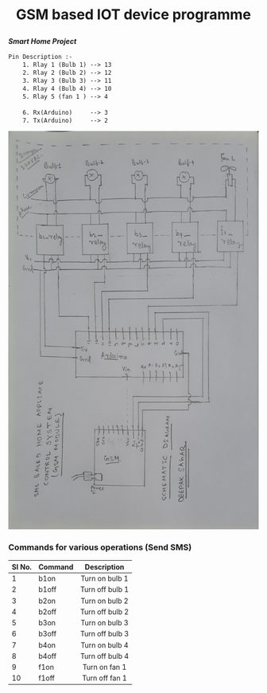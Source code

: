 # <p align="center">GSM based IOT device programme</p>
***Smart Home Project***

```
Pin Description :-
    1. Rlay 1 (Bulb 1) --> 13
    2. Rlay 2 (Bulb 2) --> 12
    3. Rlay 3 (Bulb 3) --> 11
    4. Rlay 4 (Bulb 4) --> 10
    5. Rlay 5 (fan 1 ) --> 4

    6. Rx(Arduino)     --> 3
    7. Tx(Arduino)     --> 2
```
<img src="./schematic.jpg" alt="" style="height:50rem;">

### Commands for various operations (Send SMS)
| Sl No. | Command     |     Description      |
| :---   | :---        |     :---:            |
|   1    | b1on        | Turn on bulb 1       |
|   2    | b1off       | Turn off bulb 1      |
|   3    | b2on        | Turn on bulb 2       |
|   4    | b2off       | Turn off bulb 2      |
|   5    | b3on        | Turn on bulb 3       |
|   6    | b3off       | Turn off bulb 3      |
|   7    | b4on        | Turn on bulb 4       |
|   8    | b4off       | Turn off bulb 4      |
|   9    | f1on        | Turn on fan  1       |
|   10   | f1off       | Turn off fan  1      |